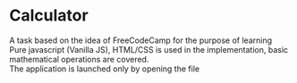 <h1>Calculator</h1>

A task based on the idea of ​​FreeCodeCamp for the purpose of learning<br>
Pure javascript (Vanilla JS), HTML/CSS is used in the implementation, basic mathematical operations are covered.<br>
The application is launched only by opening the file
